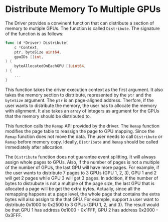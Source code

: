 # Distribute Memory To Multiple GPUs

The Driver provides a convinent function that can distribute a section of
memory to multiple GPUs. The function is called `Distribute`. The signature of
the function is as follows:

```go
func (d *Driver) Distribute(
    c *Context,
    ptr, byteSize uint64,
    gpuIDs []int,
) (
    byteAllocatedOnEachGPU []uint64,
) {
    ...
}
```

This function takes the driver execution context as the first argument. It also takes the memory section to distribute, represented by the `ptr` and the `byteSize` argument. The `ptr` is an page-aligned address. Therfore, if the user wants to distribute the memory, the user has to allocate the memory with alignment. It also takes an array of integers as argument for the GPUs that the memory should be distributed to.

This function calls the `Remap` API provided by the driver. The `Remap` function modifies the page table to reassign the page to GPU mapping. Since the `Remap` function does not move the data. The user needs to call `Distribute` or `Remap` before memory copy. Ideally, `Distribute` and `Remap` should be called immediately after allocation.

The `Distribute` function does not guarantee event splitting. It will always assign whole pages to GPUs. Also, if the number of pages is not a multiple of the number of GPUs, the last GPU will have more pages. For example, if the user wants to distribute 7 pages to 3 GPUs (GPU 1, 2, 3), GPU 1 and 2 will get 2 pages while GPU 3 will get 3 pages. In addition, if the number of bytes to distrubute is not a multiple of the page size, the last GPU that is allocated a page will be get the extra bytes. Actually, since all the remapping happens at a page level, the whole page that contains the extra bytes will also assign to the that GPU. For example, support a user want to distribute 0x1000 to 0x2500 to 3 GPUs (GPU 1, 2, and 3). The result would be that GPU 1 has address 0x1000 - 0x1FFF, GPU 2 has address 0x2000 - 0x3FFF.
